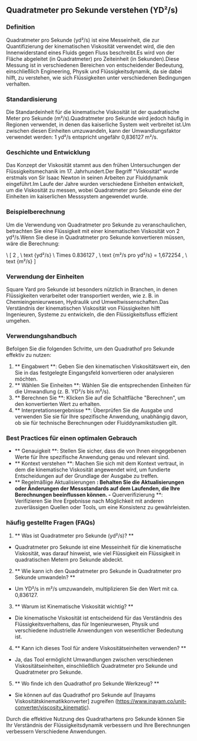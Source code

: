 ## Quadratmeter pro Sekunde verstehen (YD²/s)

### Definition
Quadratmeter pro Sekunde (yd²/s) ist eine Messeinheit, die zur Quantifizierung der kinematischen Viskosität verwendet wird, die den Innenwiderstand eines Fluids gegen Fluss beschreibt.Es wird von der Fläche abgeleitet (in Quadratmeter) pro Zeiteinheit (in Sekunden).Diese Messung ist in verschiedenen Bereichen von entscheidender Bedeutung, einschließlich Engineering, Physik und Flüssigkeitsdynamik, da sie dabei hilft, zu verstehen, wie sich Flüssigkeiten unter verschiedenen Bedingungen verhalten.

### Standardisierung
Die Standardeinheit für die kinematische Viskosität ist der quadratische Meter pro Sekunde (m²/s).Quadratmeter pro Sekunde wird jedoch häufig in Regionen verwendet, in denen das kaiserliche System weit verbreitet ist.Um zwischen diesen Einheiten umzuwandeln, kann der Umwandlungsfaktor verwendet werden: 1 yd²/s entspricht ungefähr 0,836127 m²/s.

### Geschichte und Entwicklung
Das Konzept der Viskosität stammt aus den frühen Untersuchungen der Flüssigkeitsmechanik im 17. Jahrhundert.Der Begriff "Viskosität" wurde erstmals von Sir Isaac Newton in seinen Arbeiten zur Fluiddynamik eingeführt.Im Laufe der Jahre wurden verschiedene Einheiten entwickelt, um die Viskosität zu messen, wobei Quadratmeter pro Sekunde eine der Einheiten im kaiserlichen Messsystem angewendet wurde.

### Beispielberechnung
Um die Verwendung von Quadratmeter pro Sekunde zu veranschaulichen, betrachten Sie eine Flüssigkeit mit einer kinematischen Viskosität von 2 yd²/s.Wenn Sie diese in Quadratmeter pro Sekunde konvertieren müssen, wäre die Berechnung:

\ [
2 \, \ text {yd²/s} \ Times 0.836127 \, \ text {m²/s pro yd²/s} = 1,672254 \, \ text {m²/s}
\]

### Verwendung der Einheiten
Square Yard pro Sekunde ist besonders nützlich in Branchen, in denen Flüssigkeiten verarbeitet oder transportiert werden, wie z. B. in Chemieingenieurwesen, Hydraulik und Umweltwissenschaften.Das Verständnis der kinematischen Viskosität von Flüssigkeiten hilft Ingenieuren, Systeme zu entwickeln, die den Flüssigkeitsfluss effizient umgehen.

### Verwendungshandbuch
Befolgen Sie die folgenden Schritte, um den Quadrathof pro Sekunde effektiv zu nutzen:
1. ** Eingabwert **: Geben Sie den kinematischen Viskositätswert ein, den Sie in das festgelegte Eingangsfeld konvertieren oder analysieren möchten.
2. ** Wählen Sie Einheiten **: Wählen Sie die entsprechenden Einheiten für die Umwandlung (z. B. YD²/s bis m²/s).
3. ** Berechnen Sie **: Klicken Sie auf die Schaltfläche "Berechnen", um den konvertierten Wert zu erhalten.
4. ** Interpretationsergebnisse **: Überprüfen Sie die Ausgabe und verwenden Sie sie für Ihre spezifische Anwendung, unabhängig davon, ob sie für technische Berechnungen oder Fluiddynamikstudien gilt.

### Best Practices für einen optimalen Gebrauch
- ** Genauigkeit **: Stellen Sie sicher, dass die von Ihnen eingegebenen Werte für Ihre spezifische Anwendung genau und relevant sind.
- ** Kontext verstehen **: Machen Sie sich mit dem Kontext vertraut, in dem die kinematische Viskosität angewendet wird, um fundierte Entscheidungen auf der Grundlage der Ausgabe zu treffen.
- ** Regelmäßige Aktualisierungen **: Behalten Sie die Aktualisierungen oder Änderungen der Messstandards auf dem Laufenden, die Ihre Berechnungen beeinflussen können.
-** Querverifizierung **: Verifizieren Sie Ihre Ergebnisse nach Möglichkeit mit anderen zuverlässigen Quellen oder Tools, um eine Konsistenz zu gewährleisten.

### häufig gestellte Fragen (FAQs)

1. ** Was ist Quadratmeter pro Sekunde (yd²/s)? **
- Quadratmeter pro Sekunde ist eine Messeinheit für die kinematische Viskosität, was darauf hinweist, wie viel Flüssigkeit ein Flüssigkeit in quadratischen Metern pro Sekunde abdeckt.

2. ** Wie kann ich den Quadratmeter pro Sekunde in Quadratmeter pro Sekunde umwandeln? **
- Um YD²/s in m²/s umzuwandeln, multiplizieren Sie den Wert mit ca. 0,836127.

3. ** Warum ist Kinematische Viskosität wichtig? **
- Die kinematische Viskosität ist entscheidend für das Verständnis des Flüssigkeitsverhaltens, das für Ingenieurwesen, Physik und verschiedene industrielle Anwendungen von wesentlicher Bedeutung ist.

4. ** Kann ich dieses Tool für andere Viskositätseinheiten verwenden? **
- Ja, das Tool ermöglicht Umwandlungen zwischen verschiedenen Viskositätseinheiten, einschließlich Quadratmeter pro Sekunde und Quadratmeter pro Sekunde.

5. ** Wo finde ich den Quadrathof pro Sekunde Werkzeug? **
- Sie können auf das Quadrathof pro Sekunde auf [Inayams Viskositätskinematikkonverter] zugreifen (https://www.inayam.co/unit-converter/viscosity_kinematic).

Durch die effektive Nutzung des Quadrathartens pro Sekunde können Sie Ihr Verständnis der Flüssigkeitsdynamik verbessern und Ihre Berechnungen verbessern Verschiedene Anwendungen.